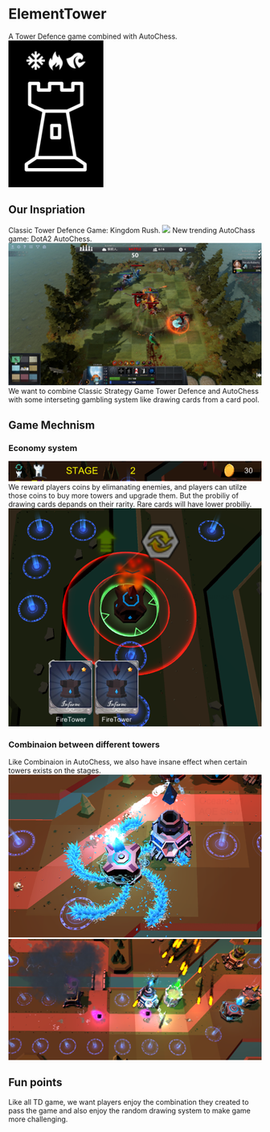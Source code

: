 # ElementTower
A Tower Defence game combined with AutoChess.
![](./Src/ETLOGO.png)
## Our Inspriation
Classic Tower Defence Game: Kingdom Rush.
![](./Src/KingdomRush.jpg)
New trending AutoChass game: DotA2 AutoChess.
![](./Src/dotachess.jpg)
We want to combine Classic Strategy Game Tower Defence and AutoChess with some interseting gambling system like drawing cards from a card pool.
## Game Mechnism
### Economy system
![](./Src/Toppanel.png)
We reward players coins by elimanating enemies, and players can utilze those coins to buy more towers and upgrade them. But the probiliy of drawing cards depands on their rarity. Rare cards will have lower probiliy.
![](./Src/Upgrade.png)
### Combinaion between different towers
Like Combinaion in AutoChess, we also have insane effect when certain towers exists on the stages.
![](./Src/IceOcean.png)
![](./Src/Combo2.png)
## Fun points
Like all TD game, we want players enjoy the combination they created to pass the game and also enjoy the random drawing system to make game more challenging.
